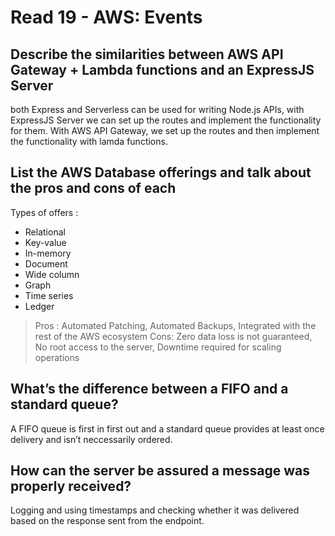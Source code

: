 # Read 19 - AWS: Events

## Describe the similarities between AWS API Gateway + Lambda functions and an ExpressJS Server

both Express and Serverless can be used for writing Node.js APIs, with ExpressJS Server we can set up the routes and implement the functionality for them. With AWS API Gateway, we set up the routes and then implement the functionality with lamda functions.

## List the AWS Database offerings and talk about the pros and cons of each

Types of offers :

* Relational
* Key-value
* In-memory
* Document
* Wide column
* Graph
* Time series
* Ledger

>Pros : Automated Patching, Automated Backups, Integrated with the rest of the AWS ecosystem
>Cons: Zero data loss is not guaranteed, No root access to the server, Downtime required for scaling operations

## What’s the difference between a FIFO and a standard queue?

A FIFO queue is first in first out and a standard queue provides at least once delivery and isn’t neccessarily ordered.

## How can the server be assured a message was properly received?

Logging and using timestamps and checking whether it was delivered based on the response sent from the endpoint.
